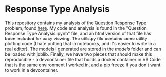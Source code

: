 # Response Type Analysis
This repository contains my analysis of the Question Response Type problem, found [here](https://cogcomp.seas.upenn.edu/Data/QA/QC/). My code and analysis is found in the "Question Response Type Analysis.ipynb" file, and an html version of that file has been included for easy viewing. The utils.py file contains some utility plotting code (I hate putting that in notebooks, and it's easier to write in a real editor). The models I generated are stored in the *models* folder and can be loaded with joblib. Finally, we have two pieces that should make this reproducible - a devcontainer file that builds a docker container in VS Code that is the same environment I worked in, and a pip freeze if you don't want to work in a devcontainer. 
